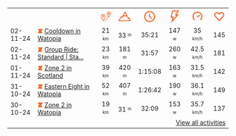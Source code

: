 <table>
    <tr>
        <th></th>
        <th></th>
        <th align="center"><img src="https://raw.githubusercontent.com/robiningelbrecht/strava-activities/master/public/distance.svg" width="30" alt="distance" title="distance"/></th>
        <th align="center"><img src="https://raw.githubusercontent.com/robiningelbrecht/strava-activities/master/public/elevation.svg" width="30" alt="elevation" title="elevation"/></th>
        <th align="center"><img src="https://raw.githubusercontent.com/robiningelbrecht/strava-activities/master/public/time.svg" width="30" alt="time" title="time"/></th>
        <th align="center"><img src="https://raw.githubusercontent.com/robiningelbrecht/strava-activities/master/public/average-watt.svg" width="30" alt="average watts" title="average watts"/></th>
        <th align="center"><img src="https://raw.githubusercontent.com/robiningelbrecht/strava-activities/master/public/average-speed.svg" width="30" alt="average speed" title="average speed"/></th>
        <th align="center"><img src="https://raw.githubusercontent.com/robiningelbrecht/strava-activities/master/public/heart-rate.svg" width="30" alt="average heart rate" title="average heart rate"/></th>
    </tr>
            <tr>
            <td>02-11-24</td>
            <td>
                                <img src="https://raw.githubusercontent.com/robiningelbrecht/strava-activities/master/public/activity-virtual-ride-zwift.svg" width="12" alt="Cooldown in Watopia" title="Cooldown in Watopia"/>
<a href="https://www.strava.com/activities/12805582920" title="Kcal: 298 | Gear: None ">Cooldown in Watopia</a>
            </td>
            <td align="center">21 <sup><sub>km</sub></sup></td>
            <td align="center">33 <sup><sub>m</sub></sup></td>
            <td align="center">35:21</td>
            <td align="center">147 <sup><sub>w</sub></sup></td>
            <td align="center">35 <sup><sub>km/h</sub></sup></td>
            <td align="center">145</td>
        </tr>
            <tr>
            <td>02-11-24</td>
            <td>
                                <img src="https://raw.githubusercontent.com/robiningelbrecht/strava-activities/master/public/activity-virtual-ride-zwift.svg" width="12" alt="Group Ride: Standard | Stage 3 | Tour of Watopia Ride on Sand And Sequoias in Watopia" title="Group Ride: Standard | Stage 3 | Tour of Watopia Ride on Sand And Sequoias in Watopia"/>
<a href="https://www.strava.com/activities/12805242022" title="Kcal: 506 | Gear: None ">Group Ride: Standard | Sta...</a>
            </td>
            <td align="center">23 <sup><sub>km</sub></sup></td>
            <td align="center">181 <sup><sub>m</sub></sup></td>
            <td align="center">31:57</td>
            <td align="center">260 <sup><sub>w</sub></sup></td>
            <td align="center">42.5 <sup><sub>km/h</sub></sup></td>
            <td align="center">181</td>
        </tr>
            <tr>
            <td>01-11-24</td>
            <td>
                                <img src="https://raw.githubusercontent.com/robiningelbrecht/strava-activities/master/public/activity-virtual-ride-zwift.svg" width="12" alt="Zone 2 in Scotland" title="Zone 2 in Scotland"/>
<a href="https://www.strava.com/activities/12798560759" title="Kcal: 700 | Gear: None ">Zone 2 in Scotland</a>
            </td>
            <td align="center">39 <sup><sub>km</sub></sup></td>
            <td align="center">420 <sup><sub>m</sub></sup></td>
            <td align="center">1:15:08</td>
            <td align="center">163 <sup><sub>w</sub></sup></td>
            <td align="center">31.5 <sup><sub>km/h</sub></sup></td>
            <td align="center">142</td>
        </tr>
            <tr>
            <td>31-10-24</td>
            <td>
                                <img src="https://raw.githubusercontent.com/robiningelbrecht/strava-activities/master/public/activity-virtual-ride-zwift.svg" width="12" alt="Eastern Eight in Watopia" title="Eastern Eight in Watopia"/>
<a href="https://www.strava.com/activities/12791200513" title="Kcal: 942 | Gear: None ">Eastern Eight in Watopia</a>
            </td>
            <td align="center">52 <sup><sub>km</sub></sup></td>
            <td align="center">407 <sup><sub>m</sub></sup></td>
            <td align="center">1:26:42</td>
            <td align="center">190 <sup><sub>w</sub></sup></td>
            <td align="center">36.1 <sup><sub>km/h</sub></sup></td>
            <td align="center">149</td>
        </tr>
            <tr>
            <td>30-10-24</td>
            <td>
                                <img src="https://raw.githubusercontent.com/robiningelbrecht/strava-activities/master/public/activity-virtual-ride-zwift.svg" width="12" alt="Zone 2 in Watopia" title="Zone 2 in Watopia"/>
<a href="https://www.strava.com/activities/12783062567" title="Kcal: 281 | Gear: None ">Zone 2 in Watopia</a>
            </td>
            <td align="center">19 <sup><sub>km</sub></sup></td>
            <td align="center">31 <sup><sub>m</sub></sup></td>
            <td align="center">32:09</td>
            <td align="center">153 <sup><sub>w</sub></sup></td>
            <td align="center">35.7 <sup><sub>km/h</sub></sup></td>
            <td align="center">137</td>
        </tr>
                <tr>
            <td colspan="8" align="right"><a href="https://github.com/robiningelbrecht/strava-activities#activities">View all activities</a></td>
        </tr>
    </table>
